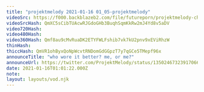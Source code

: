 ```yaml
---
title: "projektmelody 2021-01-16 01_05-projektmelody"
videoSrc: https://f000.backblazeb2.com/file/futureporn/projektmelody-chaturbate-2021-01-16.mp4
videoSrcHash: QmXC5sCibTUAcwRJGdoGHb3BuqhSqmKkRw2mJ4Yd8v5aDV
video720Hash: 
video480Hash: 
video360Hash: Qmf8au9cMvRuaDK2ETYFWLFshib7vk7kU2pnv9xEViRhzW
thinHash: 
thiccHash: QmVR1ohByxQoNpWcvtRNDomGdGGpzT7y7qGCe5TMepf96x
announceTitle: "who wore it better? me, or me?"
announceUrl: https://twitter.com/ProjektMelody/status/1350246732391706624
date: 2021-01-16T01:01:22.000Z
note: 
layout: layouts/vod.njk
---
```

